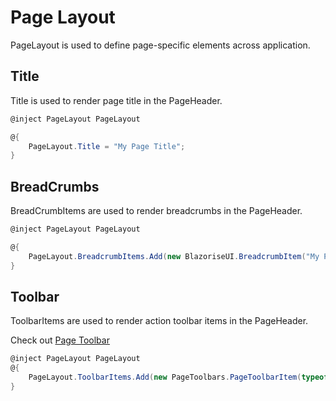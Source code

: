 # Page Layout
PageLayout is used to define page-specific elements across application. 


## Title
Title is used to render page title in the PageHeader.

```csharp
@inject PageLayout PageLayout

@{
    PageLayout.Title = "My Page Title";
}
```

## BreadCrumbs
BreadCrumbItems are used to render breadcrumbs in the PageHeader.
```csharp
@inject PageLayout PageLayout

@{
    PageLayout.BreadcrumbItems.Add(new BlazoriseUI.BreadcrumbItem("My Page", "/my-page")); 
}
```

## Toolbar
ToolbarItems are used to render action toolbar items in the PageHeader.

Check out [Page Toolbar](https://docs.abp.io/en/abp/latest/UI/Blazor/Page-Header#page-toolbar)

```csharp
@inject PageLayout PageLayout
@{
    PageLayout.ToolbarItems.Add(new PageToolbars.PageToolbarItem(typeof(MyButtonComponent)));
}
```